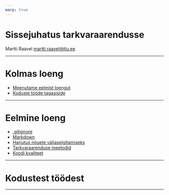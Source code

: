 ```yaml
---
marp: true
---
```

# Sissejuhatus tarkvaraarendusse

Martti Raavel
martti.raavel@tlu.ee

---
# Kolmas loeng

- [Meenutame eelmist loengut](../loeng_02/about.md)
- [Koduste tööde tagasiside](../../docs/kodusedtood/kodune_02_tagasiside.md)



---
# Eelmine loeng

- [.gitignore](../../.gitignore)
- [Markdown](../../concepts/markdown/about.md)
- [Harjutus nõuete väljaselgitamiseks](files/harjutus.md)
- [Tarkvaraarenduse meetodid](../../concepts/meetodid/about.md)
- [Koodi kvaliteet](../../concepts/koodikvaliteet/about.md)

---
# Kodustest töödest

---